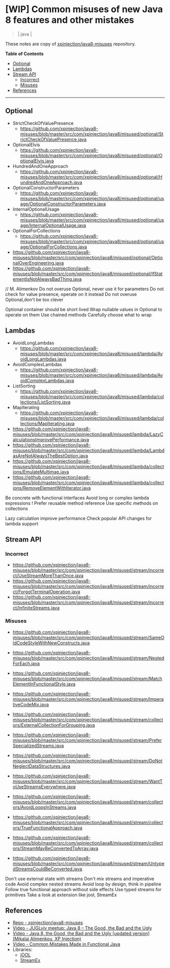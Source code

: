 # [WIP] Common misuses of new Java 8 features and other mistakes
> | java |

These notes are copy of [xpinjection/java8-misuses](https://github.com/xpinjection/java8-misuses) repository.

**Table of Contents**
- [Optional](#optional)
- [Lambdas](#lambdas)
- [Stream API](#stream-api)
  - [Incorrect](#incorrect)
  - [Misuses](#misuses)
- [References](#references)

---

## Optional

- StrictCheckOfValuePresence
  - https://github.com/xpinjection/java8-misuses/blob/master/src/com/xpinjection/java8/misused/optional/StrictCheckOfValuePresence.java
- OptionalElvis
  - https://github.com/xpinjection/java8-misuses/blob/master/src/com/xpinjection/java8/misused/optional/OptionalElvis.java
- HundredAndOneApproach
  - https://github.com/xpinjection/java8-misuses/blob/master/src/com/xpinjection/java8/misused/optional/HundredAndOneApproach.java
- OptionalConstructorParameters
  - https://github.com/xpinjection/java8-misuses/blob/master/src/com/xpinjection/java8/misused/optional/usage/OptionalConstructorParameters.java
- InternalOptionalUsage
  - https://github.com/xpinjection/java8-misuses/blob/master/src/com/xpinjection/java8/misused/optional/usage/InternalOptionalUsage.java
- OptionalForCollections
  - https://github.com/xpinjection/java8-misuses/blob/master/src/com/xpinjection/java8/misused/optional/usage/OptionalForCollections.java
- https://github.com/xpinjection/java8-misuses/blob/master/src/com/xpinjection/java8/misused/optional/OptionalOverEngineering.java
- https://github.com/xpinjection/java8-misuses/blob/master/src/com/xpinjection/java8/misused/optional/IfStatementIsNotAlwaysBadThing.java

// M. Alimenkov
Do not overuse Optional, never use it for parameters
Do not check for value presence, operate on it instead
Do not overuse Optional,don't be too clever

Optional container should be short lived
Wrap nullable values in Optional to operate on them
Use chained methods
Carefully choose what to wrap

## Lambdas

- AvoidLongLambdas
  - https://github.com/xpinjection/java8-misuses/blob/master/src/com/xpinjection/java8/misused/lambda/AvoidLongLambdas.java
- AvoidComplexLambdas
  - https://github.com/xpinjection/java8-misuses/blob/master/src/com/xpinjection/java8/misused/lambda/AvoidComplexLambdas.java
- ListSorting
  - https://github.com/xpinjection/java8-misuses/blob/master/src/com/xpinjection/java8/misused/lambda/collections/ListSorting.java
- MapIterating
  - https://github.com/xpinjection/java8-misuses/blob/master/src/com/xpinjection/java8/misused/lambda/collections/MapIterating.java
- https://github.com/xpinjection/java8-misuses/blob/master/src/com/xpinjection/java8/misused/lambda/LazyCalculationsImprovePerformance.java
- https://github.com/xpinjection/java8-misuses/blob/master/src/com/xpinjection/java8/misused/lambda/LambdasAreNotAlwaysTheBestOption.java
- https://github.com/xpinjection/java8-misuses/blob/master/src/com/xpinjection/java8/misused/lambda/collections/EmulateMultimap.java
- https://github.com/xpinjection/java8-misuses/blob/master/src/com/xpinjection/java8/misused/lambda/collections/RemoveElementWithIterator.java

Be concrete with functional interfaces
Avoid long or complex lambda expressions !
Prefer reusable method reference
Use specific methods on collections

Lazy calculation improve performance
Check popular API changes for lambda support

## Stream API

### Incorrect

- https://github.com/xpinjection/java8-misuses/blob/master/src/com/xpinjection/java8/misused/stream/incorrect/UseStreamMoreThanOnce.java
- https://github.com/xpinjection/java8-misuses/blob/master/src/com/xpinjection/java8/misused/stream/incorrect/ForgotTerminalOperation.java
- https://github.com/xpinjection/java8-misuses/blob/master/src/com/xpinjection/java8/misused/stream/incorrect/InfiniteStreams.java

### Misuses

- https://github.com/xpinjection/java8-misuses/blob/master/src/com/xpinjection/java8/misused/stream/SameOldCodeStyleWithNewConstructs.java
- https://github.com/xpinjection/java8-misuses/blob/master/src/com/xpinjection/java8/misused/stream/NestedForEach.java
- https://github.com/xpinjection/java8-misuses/blob/master/src/com/xpinjection/java8/misused/stream/MatchElementInFunctionalStyle.java
- https://github.com/xpinjection/java8-misuses/blob/master/src/com/xpinjection/java8/misused/stream/ImperativeCodeMix.java
- https://github.com/xpinjection/java8-misuses/blob/master/src/com/xpinjection/java8/misused/stream/collectors/ExternalCollectionForGrouping.java
- https://github.com/xpinjection/java8-misuses/blob/master/src/com/xpinjection/java8/misused/stream/PreferSpecializedStreams.java
- https://github.com/xpinjection/java8-misuses/blob/master/src/com/xpinjection/java8/misused/stream/DoNotNeglectDataStructures.java
- https://github.com/xpinjection/java8-misuses/blob/master/src/com/xpinjection/java8/misused/stream/WantToUseStreamsEverywhere.java

- https://github.com/xpinjection/java8-misuses/blob/master/src/com/xpinjection/java8/misused/stream/collectors/AvoidLoopsInStreams.java
- https://github.com/xpinjection/java8-misuses/blob/master/src/com/xpinjection/java8/misused/stream/collectors/TrueFunctionalApproach.java
- https://github.com/xpinjection/java8-misuses/blob/master/src/com/xpinjection/java8/misused/stream/collectors/StreamMayBeConvertedToArray.java
- https://github.com/xpinjection/java8-misuses/blob/master/src/com/xpinjection/java8/misused/stream/UntypedStreamsCouldBeConverted.java

Don't use external state with streams
Don't mix streams and imperative code 
Avoid complex nested streams
Avoid loop by design, think in pipeline
Follow true functional approach without side effects
Use typed streams for primitives
Take a look at extension like jool, StreamEx

## References

- [Repo - xpinjection/java8-misuses](https://github.com/xpinjection/java8-misuses)
- [Video - JUGLviv meetup: Java 8 – The Good, the Bad and the Ugly](https://www.youtube.com/watch?v=_BDMPpGf1fA)
- [Video - Java 8, the Good, the Bad and the Ugly [updated version] (Mikalai Alimenkou, XP Injection)](https://www.youtube.com/watch?v=td4vAzWPRpw)
- [Video - Common Mistakes Made in Functional Java](https://www.youtube.com/watch?v=VU7LyEOewvw)
- Libraries:
  - [jOOL](https://github.com/jOOQ/jOOL)
  - [StreamEx](https://github.com/amaembo/streamex)